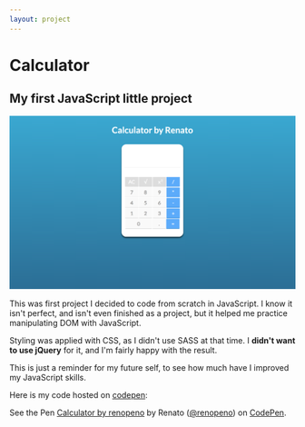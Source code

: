 ```yaml
---
layout: project
---
```



<h1 class="title">Calculator</h1>

<h2 class="title">My first JavaScript little project</h2>

<div class="project-portfolio-image-post">
  <a href="/img/portfolio/calc-header.png">
    <img src="/img/portfolio/calc-header.png" alt="" />
  </a>
</div>

This was first project I decided to code from scratch in JavaScript. I know it isn't perfect, and isn't even finished as a project, but it helped me practice manipulating DOM with JavaScript.

Styling was applied with CSS, as I didn't use SASS at that time.
I **didn't want to use jQuery** for it, and I'm fairly happy with the result.

This is just a reminder for my future self, to see how much have I improved my JavaScript skills.

Here is my code hosted on [codepen](http://codepen.io):

<p data-height="265" data-theme-id="light" data-slug-hash="xVodyE" data-default-tab="js" data-user="renopeno" data-embed-version="2" class="codepen">See the Pen <a href="http://codepen.io/renopeno/pen/xVodyE/">Calculator by renopeno</a> by Renato (<a href="http://codepen.io/renopeno">@renopeno</a>) on <a href="http://codepen.io">CodePen</a>.</p>
<script async src="//assets.codepen.io/assets/embed/ei.js"></script>
